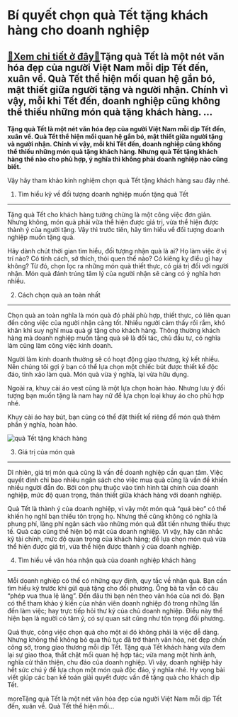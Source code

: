 Bí quyết chọn quà Tết tặng khách hàng cho doanh nghiệp
======================================================

[:gift:Xem chi tiết ở đây:gift:](https://hddtvn.com/bi-quyet-chon-qua-tet-tang-khach-hang-cho-doanh-nghiep/)Tặng quà Tết là một nét văn hóa đẹp của người Việt Nam mỗi dịp Tết đến, xuân về. Quà Tết thể hiện mối quan hệ gắn bó, mật thiết giữa người tặng và người nhận. Chính vì vậy, mỗi khi Tết đến, doanh nghiệp cũng không thể thiếu những món quà tặng khách hàng. …
----------------------------------------------------------------------------------------------------------------------------------------------------------------------------------------------------------------------------------------------------------------

**Tặng quà Tết là một nét văn hóa đẹp của người Việt Nam mỗi dịp Tết đến, xuân về. Quà Tết thể hiện mối quan hệ gắn bó, mật thiết giữa người tặng và người nhận. Chính vì vậy, mỗi khi Tết đến, doanh nghiệp cũng không thể thiếu những món quà tặng khách hàng. Nhưng quà Tết tặng khách hàng thế nào cho phù hợp, ý nghĩa thì không phải doanh nghiệp nào cũng biết.**



Vậy hãy tham khảo kinh nghiệm chọn quà Tết tặng khách hàng sau đây nhé.


1. Tìm hiểu kỹ về đối tượng doanh nghiệp muốn tặng quà Tết
----------------------------------------------------------


Tặng quà Tết cho khách hàng tưởng chừng là một công việc đơn giản. Nhưng không, món quà phải vừa thể hiện được giá trị, vừa thể hiện được thành ý của người tặng. Vậy thì trước tiên, hãy tìm hiểu về đối tượng doanh nghiệp muốn tặng quà.


Hãy dành chút thời gian tìm hiểu, đối tượng nhận quà là ai? Họ làm việc ở vị trí nào? Có tính cách, sở thích, thói quen thế nào? Có kiêng kỵ điều gì hay không? Từ đó, chọn lọc ra những món quà thiết thực, có giá trị đối với người nhận. Món quà đánh trúng tâm lý của người nhận sẽ càng có ý nghĩa hơn nhiều.


2. Cách chọn quà an toàn nhất
-----------------------------


Chọn quà an toàn nghĩa là món quà đó phải phù hợp, thiết thực, có liên quan đến công việc của người nhận càng tốt. Nhiều người cảm thấy rối rắm, khó khăn khi suy nghĩ mua quà gì tặng cho khách hàng. Thông thường khách hàng mà doanh nghiệp muốn tặng quà sẽ là đối tác, chủ đầu tư, có nghĩa làm cũng làm công việc kinh doanh.


Người làm kinh doanh thường sẽ có hoạt động giao thương, ký kết nhiều. Nên chúng tôi gợi ý bạn có thể lựa chọn một chiếc bút được thiết kế độc đáo, tinh xảo làm quà. Món quà vừa ý nghĩa, lại vừa hữu dụng.


Ngoài ra, khuy cài áo vest cũng là một lựa chọn hoàn hảo. Nhưng lưu ý đối tượng bạn muốn tặng là nam hay nữ để lựa chọn loại khuy áo cho phù hợp nhé.


Khuy cài áo hay bút, bạn cũng có thể đặt thiết kế riêng để món quà thêm phần ý nghĩa, hoàn hảo.


![quà Tết tặng khách hàng](https://hddtvn.com/wp-content/uploads/2021/01/24e48da83b81.jpg)


3. Giá trị của món quà
----------------------


Dĩ nhiên, giá trị món quà cũng là vấn đề doanh nghiệp cần quan tâm. Việc quyết định chi bao nhiêu ngân sách cho việc mua quà cũng là vấn đề khiến nhiều người đắn đo. Bởi còn phụ thuộc vào tình hình tài chính của doanh nghiệp, mức độ quan trọng, thân thiết giữa khách hàng với doanh nghiệp.


Quà Tết là thành ý của doanh nghiệp, vì vậy một món quà “quá bèo” có thể khiến họ nghĩ bạn thiếu tôn trọng họ. Nhưng thế cũng không có nghĩa là phung phí, lãng phí ngân sách vào những món quà đắt tiền nhưng thiếu thực tế. Quà cáp cũng thể hiện bộ mặt của doanh nghiệp. Vì vậy, hãy cân nhắc kỹ tài chính, mức độ quan trọng của khách hàng; để lựa chọn món quà vừa thể hiện được giá trị, vừa thể hiện được thành ý của doanh nghiệp.


4. Tìm hiểu về văn hóa nhận quà của doanh nghiệp khách hàng
-----------------------------------------------------------


Mỗi doanh nghiệp có thể có những quy định, quy tắc về nhận quà. Bạn cần tìm hiểu kỹ trước khi gửi quà tặng cho đối phương. Ông bà ta vẫn có câu “phép vua thua lệ làng”. Đến đâu thì bạn nên theo văn hóa của nơi đó. Bạn có thể tham khảo ý kiến của nhân viên doanh nghiệp đó trong những lần đến làm việc; hay trực tiếp hỏi thư ký của chủ doanh nghiệp. Điều này thể hiện bạn là người có tâm ý, có sự quan sát cũng như tôn trọng đối phương.


Quả thực, công việc chọn quà cho một ai đó không phải là việc dễ dàng. Nhưng không thể không bỏ qua thủ tục đã trở thành văn hóa, nét đẹp chốn công sở, trong giao thương mỗi dịp Tết. Tặng quà Tết khách hàng vừa đem lại sự giao thoa, thắt chặt mối quan hệ hợp tác; vừa mang một hình ảnh, nghĩa cử thân thiện, chu đáo của doanh nghiệp. Vì vậy, doanh nghiệp hãy hết sức chú ý để lựa chọn một món quà độc đáo, ý nghĩa nhé. Hy vọng bài viết giúp các bạn kế toán giải quyết được vấn đề tặng quà cho khách dịp Tết.



moreTặng quà Tết là một nét văn hóa đẹp của người Việt Nam mỗi dịp Tết đến, xuân về. Quà Tết thể hiện mối…

